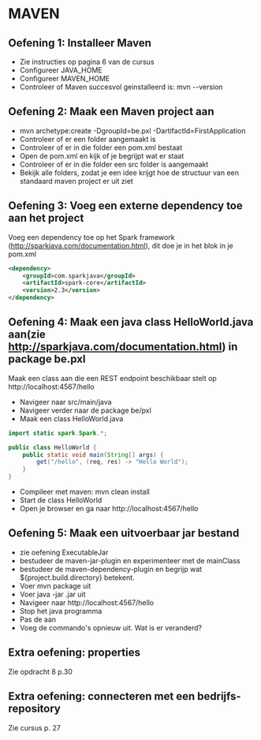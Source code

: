 # MAVEN
## Oefening 1: Installeer Maven

  - Zie instructies op pagina 6 van de cursus
  - Configureer JAVA_HOME
  - Configureer MAVEN_HOME
  - Controleer of Maven succesvol geinstalleerd is: mvn --version

## Oefening 2: Maak een Maven project aan

  - mvn archetype:create -DgroupId=be.pxl -DartifactId=FirstApplication
  - Controleer of er een folder <FirstApplication> aangemaakt is
  - Controleer of er in die folder een pom.xml bestaat
  - Open de pom.xml en kijk of je begrijpt wat er staat
  - Controleer of er in die folder een src folder is aangemaakt
  - Bekijk alle folders, zodat je een idee krijgt hoe de structuur van een standaard maven project er uit ziet

## Oefening 3: Voeg een externe dependency toe aan het project  
  Voeg een dependency toe op het Spark framework (http://sparkjava.com/documentation.html), dit doe je in het <dependencies> blok in je pom.xml

```xml
<dependency>
    <groupId>com.sparkjava</groupId>
    <artifactId>spark-core</artifactId>
    <version>2.3</version>
</dependency>
```

## Oefening 4: Maak een java class HelloWorld.java aan(zie http://sparkjava.com/documentation.html) in package be.pxl

  Maak een class aan die een REST endpoint beschikbaar stelt op http://localhost:4567/hello

  - Navigeer naar src/main/java
  - Navigeer verder naar de package be/pxl
  - Maak een class HelloWorld.java

```java
import static spark.Spark.*;

public class HelloWorld {
    public static void main(String[] args) {
        get("/hello", (req, res) -> "Hello World");
    }
}
```
  - Compileer met maven: mvn clean install
  - Start de class HelloWorld
  - Open je browser en ga naar http://localhost:4567/hello

## Oefening 5: Maak een uitvoerbaar jar bestand

  - zie oefening ExecutableJar
  - bestudeer de maven-jar-plugin en experimenteer met de mainClass
  - bestudeer de maven-dependency-plugin en begrijp wat ${project.build.directory} betekent.
  - Voer mvn package uit
  - Voer java -jar <NaamVanDeJarInJeTargetFolder>.jar uit
  - Navigeer naar http://localhost:4567/hello
  - Stop het java programma
  - Pas de <name> aan
  - Voeg de commando's opnieuw uit. Wat is er veranderd?

## Extra oefening: properties

Zie opdracht 8 p.30

## Extra oefening: connecteren met een bedrijfs-repository

Zie cursus p. 27